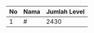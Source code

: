 | No | Nama            | Jumlah Level |
|----|-----------------|--------------|
| 1  | #    |    2430        |
